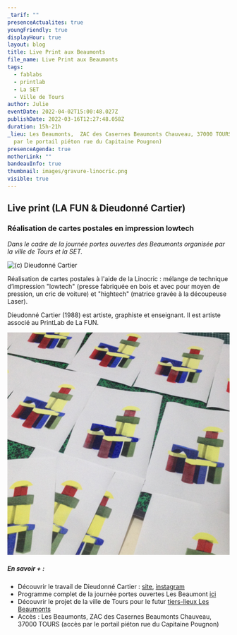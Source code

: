 ```yaml
---
_tarif: ""
presenceActualites: true
youngFriendly: true
displayHour: true
layout: blog
title: Live Print aux Beaumonts
file_name: Live Print aux Beaumonts
tags:
  - fablabs
  - printlab
  - La SET
  - Ville de Tours
author: Julie
eventDate: 2022-04-02T15:00:48.027Z
publishDate: 2022-03-16T12:27:48.058Z
duration: 15h-21h
_lieu: Les Beaumonts,  ZAC des Casernes Beaumonts Chauveau, 37000 TOURS (accès
  par le portail piéton rue du Capitaine Pougnon)
presenceAgenda: true
motherLink: ""
bandeauInfo: true
thumbnail: images/gravure-linocric.png
visible: true
---
```

## Live print (LA FUN & Dieudonné Cartier)

### Réalisation de cartes postales en impression lowtech
*Dans le cadre de la journée portes ouvertes des Beaumonts organisée par la ville de Tours et la SET.*

![(c) Dieudonné Cartier](images/gravure-linocric.png "(c) Dieudonné Cartier")

Réalisation de cartes postales à l'aide de la Linocric : mélange de technique d’impression "lowtech" (presse fabriquée en bois et avec pour moyen de pression, un cric de voiture) et "hightech" (matrice gravée à la découpeuse Laser).

Dieudonné Cartier (1988) est artiste, graphiste et enseignant. Il est artiste associé au PrintLab de La FUN.

![(c) Dieudonné Cartier](images/scul-struc-1.png "(c) Dieudonné Cartier")

##### En savoir + :

* Découvrir le travail de Dieudonné Cartier : [site](http://www.dieudonnécartier.com/), [instagram](https://www.instagram.com/dieudonnecartier/)
* Programme complet de la journée portes ouvertes Les Beaumont [ici](https://fb.me/e/5n5s0FYAa)
* Découvrir le projet de la ville de Tours pour le futur [tiers-lieux Les Beaumonts](https://magazine.tours.fr/actualites/les-beaumonts-un-tiers-lieu-a-inventer-ensemble/?fbclid=IwAR2IMSQPOl_1w2yzyNGMttIgNFnpa6pxU0sBjNDmbPvlkmoe3OL6uRlUQPw)
* Accès : Les Beaumonts, ZAC des Casernes Beaumonts Chauveau, 37000 TOURS (accès par le portail piéton rue du Capitaine Pougnon)